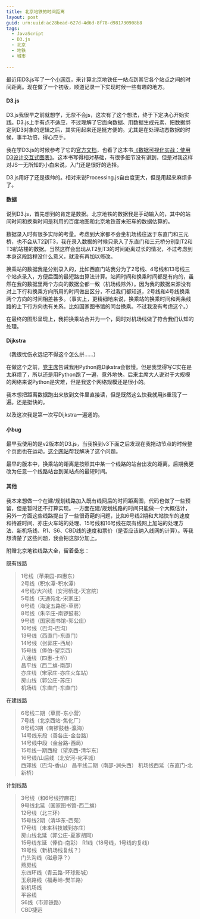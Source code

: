 ```yaml
---
title: 北京地铁的时间距离
layout: post
guid: urn:uuid:ac28bead-627d-4d6d-8f78-d981730908b8
tags:
  - JavaScript
  - D3.js
  - 北京
  - 地铁
  - 城市
  
---
```


最近用D3.js写了一个[小网页](/Projects/Beijing_Subway_Distance/index.html)，来计算北京地铁任一站点到其它各个站点之间的时间距离。现在做了一个初版，顺道记录一下实现时候一些有趣的地方。

#### D3.js

D3.js我很早之前就想学，无奈不会js，这次有了这个想法，终于下定决心开始实践。D3.js上手有点不适应，不过理解了它面向数据、用数据生成元素、把数据绑定到D3对象的逻辑之后，其实用起来还是挺方便的。尤其是在处理动态数据的时候，事半功倍，得心应手。

我在学D3.js的时候参考了它的[官方文档](github.com/mbostock/d3/wiki)，也看了这本书[《数据可视化实战：使用D3设计交互式图表》](http://book.douban.com/subject/24748670/)。这本书写得相对基础，有很多细节没有讲到，但是对我这样对JS一无所知的小白来说，入门还是很好的选择。

D3.js用好了还是很帅的。相对来说Processing.js自由度更大，但是用起来麻烦多了。

#### 数据

说到D3.js，首先想到的肯定是数据。北京地铁的数据我是手动输入的，其中的站间时间和换乘时间是利用的百度地图和北京地铁首末班车的数据估算的。

数据录入时有很多实际的考量。考虑到大家都不会坐机场线往返于东直门和三元桥，也不会从T2到T3，我在录入数据的时候只录入了东直门和三元桥分别到T2和T3航站楼的数据。当然这样会出现从T2到T3的时间距离过长的情况，不过考虑到本身这段路程没什么意义，就没有再加以修改。

换乘站的数据我是分别录入的，比如西直门站我分为了2号线、4号线和13号线三个站点录入，方便后面的最短路由算法计算。站间时间和换乘时间都是有向的，虽然在我的数据里两个方向的数据全都一致（机场线除外）。因为我的数据来源没有对上下行和换乘方向所用的时间做出区分，不过我们都知道，2号线和4号线换乘两个方向的时间相差甚多。（事实上，更精细地来说，换乘站的换乘时间和两条线路的上下行方向也有关系。比如国家图书馆的同台换乘。不过我没有考虑这个。）

在最终的图形呈现上，我把换乘站合并为一个，同时对机场线做了符合我们认知的处理。

#### Dijkstra

（我很忧伤永远记不得这个怎么拼……）

在做这个之前，[党主席](https://dangfan.me)告诫我用Python跑Dijkstra会很慢。但是我觉得写C实在是太麻烦了，所以还是用Python跑了一遍，意外地快。后来主席大人说对于大规模的网络来说Python是灾难，但是我这个网络规模还是很小的。

我本想把距离数据跑出来放到文件里直接读，但是既然这么快我就用js重现了一遍。还是挺快的。

以及这次我是第一次写Dijkstra一遍通的。

#### 小bug

最早我使用的是v2版本的D3.js，当我换到v3下面之后发现在我拖动节点的时候整个页面也在运动。[这个网站](http://bl.ocks.org/mbostock/6123708)帮我解决了这个问题。

最早的版本中，换乘站的距离是按照其中某一个线路的站台出发的距离。后期我更改为任意一个线路站台到某站点的最短时间。

#### 其他

我本来想做一个在建/规划线路加入既有线网后的时间距离图，代码也做了一些预留，但是暂时还不打算实现。一方面在建/规划线路的时间只能做一个大概估计，另外一方面这些线路提出了一些很奇葩的问题，比如6号线2期和大站快车的速度和待避时间、亦庄火车站的处理、15号线和16号线在既有线网上加站的处理方法、新机场线、R1、S6、CBD线的速度和票价（是否应该纳入线网的计算）。等我想清楚了这些问题，我会把这部分加上。

附赠北京地铁线路大全，留着备忘：

既有线路  
>1号线（苹果园-四惠东）  
2号线（积水潭-积水潭）  
4号线/大兴线（安河桥北-天宫院）  
5号线（天通苑北-宋家庄）  
6号线（海淀五路居-草房）  
8号线（朱辛庄-南锣鼓巷）  
9号线（国家图书馆-郭公庄）  
10号线（巴沟-巴沟）  
13号线（西直门-东直门）  
14号线（张郭庄-西局）  
15号线（俸伯-望京西）  
八通线（四惠-土桥）  
昌平线（西二旗-南邵）   
亦庄线（宋家庄-亦庄火车站）  
房山线（郭公庄-苏庄）  
机场线（东直门-东直门）  

在建线路  
>6号线二期（草房-东小营）  
7号线（北京西站-焦化厂）  
8号线3期（南锣鼓巷-瀛海）  
14号线东段（善各庄-金台路）  
14号线中段（金台路-西局）  
15号线一期西段（望京西-清华东）  
16号线/山后线（北安河-宛平城）  
西郊线（巴沟-香山）
昌平线二期（南邵-涧头西）
机场线西延（东直门-北新桥）

计划线路  
>3号线（和6号线拧麻花）   
9号线北延（国家图书馆-西二旗）  
12号线（北三环）   
15号线2期（清华东-西苑）    
17号线（未来科技城到亦庄）  
房山线北延（郭公庄-夏家胡同）  
15号线东延（俸伯-南彩）
R1线（18号线，1号线的复线）  
19号线（新机场线复线？）  
门头沟线（磁悬浮？）  
燕房线  
东四环线（青云路-环球影城）  
玉泉路线（福寿岭-樊羊路）  
新机场线  
平谷线  
S6线（市郊铁路）  
CBD捷运